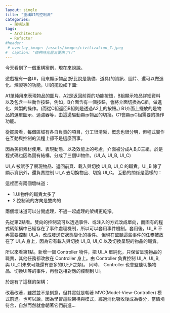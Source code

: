 ```yaml
---
layout: single
title: "重構UI的控制流"
categories:
  - 架構決策
tags:
  - Architecture
  - Refactor
#header:
 # overlay_image: /assets/images/civilization_7.jpeg
#  caption: "精神時光屋又要來了!!"
---
```

今天看到了一個重構案例，現在來說說。

遊戲裡有一套UI，用來顯示物品(好比說是裝備、道具)的資訊、圖片、還可以做進化、煉製等的功能，UI的擺設如下圖:

A1單純用來表現物品的圖片，A2是返回前頁的功能按鈕，B組顯示物品詳細資料以及包含一些動作按鈕，例如，B介面含有一個按鈕，會將介面切換為C組，做進化、煉製的操作。(而從C組返回B組則是透過A2上的按鈕。)
B1介面上擺放的是物品的選單圖示、過濾器等，由這邊驅動顯示物品的切換。C1會顯示C組需要的操作功能。

從擺設看，每個區域有各自負責的項目，分工很清晰，概念也很分明，但程式實作在互動與控制的流程上卻不是這麼回事。

因為美術素材使用、表現動態、以及效能上的考慮，介面被分成A,B,C三組，於是程式碼也因為固有結構，分成了三個UI物件。(UI_A, UI_B, UI_C)

UI_A 被賦予了展現物品、返回前頁、載入與切換 UI_B, UI_C 的職責。UI_B 除了顯示資訊外，還負責控制 UI_A 去切換物品、切換 UI_C。
互動的關係是這樣的：

這裡面有兩個壞味道：
* 1.UI物件的職責太多了
* 2.控制流的方向是雙向的
  
兩個壞味道可以分開處理，不過一起處理的架構更乾淨。

先從第2點看。雙向的控制流可以透過事件、或注入的方式改成單向，而固有的程式碼架構中已經存在了事件處理機制，所以可以套用事件機制。套用後，UI_B 不再需要控制 UI_A，改成發送它狀態變化的事件。
但現在監聽這些事件的任務被放在了 UI_A 身上，因為它有載入與切換 UI_B, UI_C 以及切換呈現的物品的職責。

所以來看第1點。新增一個 Controller 物件，把 UI_A 單純化，只保留呈現物品的職責，其他任務都改放在 Controller 身上。由 Controller 負責控制 UI_A, UI_B, 與 UI_C(未來可能還有更多的D,E,F之類)。
同時， Controller 也會監聽切換物品、切換UI等的事件，再發送相對應的控制到 UI。

於是有了這樣的架構：


改著改著，雖然並不是刻意，但其實就是朝著 MVC(Model-View-Controller) 模式前進。也可以說，因為學習這些架構與模式，經過消化吸收後成為養分，當情境符合，自然而然就會朝著它們前進...
